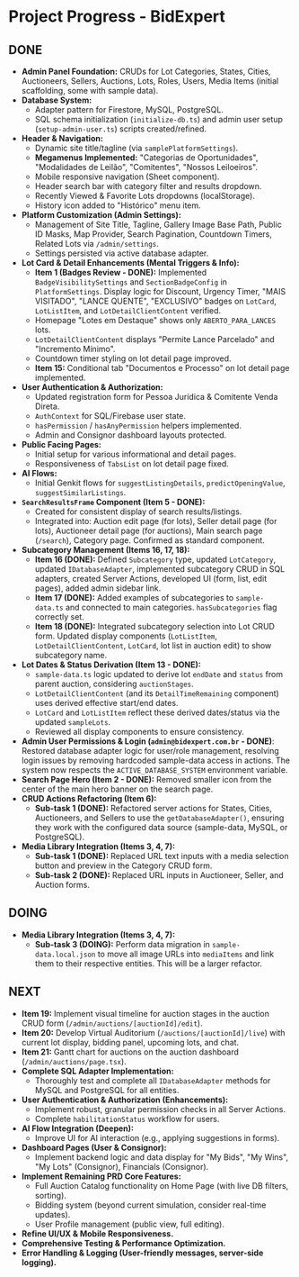 # Project Progress - BidExpert

## DONE
- **Admin Panel Foundation:** CRUDs for Lot Categories, States, Cities, Auctioneers, Sellers, Auctions, Lots, Roles, Users, Media Items (initial scaffolding, some with sample data).
- **Database System:**
    - Adapter pattern for Firestore, MySQL, PostgreSQL.
    - SQL schema initialization (`initialize-db.ts`) and admin user setup (`setup-admin-user.ts`) scripts created/refined.
- **Header & Navigation:**
    - Dynamic site title/tagline (via `samplePlatformSettings`).
    - **Megamenus Implemented:** "Categorias de Oportunidades", "Modalidades de Leilão", "Comitentes", "Nossos Leiloeiros".
    - Mobile responsive navigation (Sheet component).
    - Header search bar with category filter and results dropdown.
    - Recently Viewed & Favorite Lots dropdowns (localStorage).
    - History icon added to "Histórico" menu item.
- **Platform Customization (Admin Settings):**
    - Management of Site Title, Tagline, Gallery Image Base Path, Public ID Masks, Map Provider, Search Pagination, Countdown Timers, Related Lots via `/admin/settings`.
    - Settings persisted via active database adapter.
- **Lot Card & Detail Enhancements (Mental Triggers & Info):**
    *   **Item 1 (Badges Review - DONE):** Implemented `BadgeVisibilitySettings` and `SectionBadgeConfig` in `PlatformSettings`. Display logic for Discount, Urgency Timer, "MAIS VISITADO", "LANCE QUENTE", "EXCLUSIVO" badges on `LotCard`, `LotListItem`, and `LotDetailClientContent` verified.
    *   Homepage "Lotes em Destaque" shows only `ABERTO_PARA_LANCES` lots.
    *   `LotDetailClientContent` displays "Permite Lance Parcelado" and "Incremento Mínimo".
    *   Countdown timer styling on lot detail page improved.
    *   **Item 15:** Conditional tab "Documentos e Processo" on lot detail page implemented.
- **User Authentication & Authorization:**
    - Updated registration form for Pessoa Jurídica & Comitente Venda Direta.
    - `AuthContext` for SQL/Firebase user state.
    - `hasPermission` / `hasAnyPermission` helpers implemented.
    - Admin and Consignor dashboard layouts protected.
- **Public Facing Pages:**
    *   Initial setup for various informational and detail pages.
    *   Responsiveness of `TabsList` on lot detail page fixed.
- **AI Flows:**
    *   Initial Genkit flows for `suggestListingDetails`, `predictOpeningValue`, `suggestSimilarListings`.
- **`SearchResultsFrame` Component (Item 5 - DONE):**
    *   Created for consistent display of search results/listings.
    *   Integrated into: Auction edit page (for lots), Seller detail page (for lots), Auctioneer detail page (for auctions), Main search page (`/search`), Category page. Confirmed as standard component.
- **Subcategory Management (Items 16, 17, 18):**
    *   **Item 16 (DONE):** Defined `Subcategory` type, updated `LotCategory`, updated `IDatabaseAdapter`, implemented subcategory CRUD in SQL adapters, created Server Actions, developed UI (form, list, edit pages), added admin sidebar link.
    *   **Item 17 (DONE):** Added examples of subcategories to `sample-data.ts` and connected to main categories. `hasSubcategories` flag correctly set.
    *   **Item 18 (DONE):** Integrated subcategory selection into Lot CRUD form. Updated display components (`LotListItem`, `LotDetailClientContent`, `LotCard`, lot list in auction edit) to show subcategory name.
- **Lot Dates & Status Derivation (Item 13 - DONE):**
    *   `sample-data.ts` logic updated to derive lot `endDate` and `status` from parent auction, considering `auctionStages`.
    *   `LotDetailClientContent` (and its `DetailTimeRemaining` component) uses derived effective start/end dates.
    *   `LotCard` and `LotListItem` reflect these derived dates/status via the updated `sampleLots`.
    *   Reviewed all display components to ensure consistency.
- **Admin User Permissions & Login (`admin@bidexpert.com.br` - DONE)**: Restored database adapter logic for user/role management, resolving login issues by removing hardcoded sample-data access in actions. The system now respects the `ACTIVE_DATABASE_SYSTEM` environment variable.
- **Search Page Hero (Item 2 - DONE):** Removed smaller icon from the center of the main hero banner on the search page.
- **CRUD Actions Refactoring (Item 6):**
  - **Sub-task 1 (DONE):** Refactored server actions for States, Cities, Auctioneers, and Sellers to use the `getDatabaseAdapter()`, ensuring they work with the configured data source (sample-data, MySQL, or PostgreSQL).
- **Media Library Integration (Items 3, 4, 7):**
  - **Sub-task 1 (DONE):** Replaced URL text inputs with a media selection button and preview in the Category CRUD form.
  - **Sub-task 2 (DONE):** Replaced URL inputs in Auctioneer, Seller, and Auction forms.

## DOING
- **Media Library Integration (Items 3, 4, 7):**
  - **Sub-task 3 (DOING):** Perform data migration in `sample-data.local.json` to move all image URLs into `mediaItems` and link them to their respective entities. This will be a larger refactor.

## NEXT
- **Item 19:** Implement visual timeline for auction stages in the auction CRUD form (`/admin/auctions/[auctionId]/edit`).
- **Item 20:** Develop Virtual Auditorium (`/auctions/[auctionId]/live`) with current lot display, bidding panel, upcoming lots, and chat.
- **Item 21:** Gantt chart for auctions on the auction dashboard (`/admin/auctions/page.tsx`).
- **Complete SQL Adapter Implementation:**
    *   Thoroughly test and complete all `IDatabaseAdapter` methods for MySQL and PostgreSQL for all entities.
- **User Authentication & Authorization (Enhancements):**
    *   Implement robust, granular permission checks in all Server Actions.
    *   Complete `habilitationStatus` workflow for users.
- **AI Flow Integration (Deepen):**
    *   Improve UI for AI interaction (e.g., applying suggestions in forms).
- **Dashboard Pages (User & Consignor):**
    *   Implement backend logic and data display for "My Bids", "My Wins", "My Lots" (Consignor), Financials (Consignor).
- **Implement Remaining PRD Core Features:**
    *   Full Auction Catalog functionality on Home Page (with live DB filters, sorting).
    *   Bidding system (beyond current simulation, consider real-time updates).
    *   User Profile management (public view, full editing).
- **Refine UI/UX & Mobile Responsiveness.**
- **Comprehensive Testing & Performance Optimization.**
- **Error Handling & Logging (User-friendly messages, server-side logging).**
